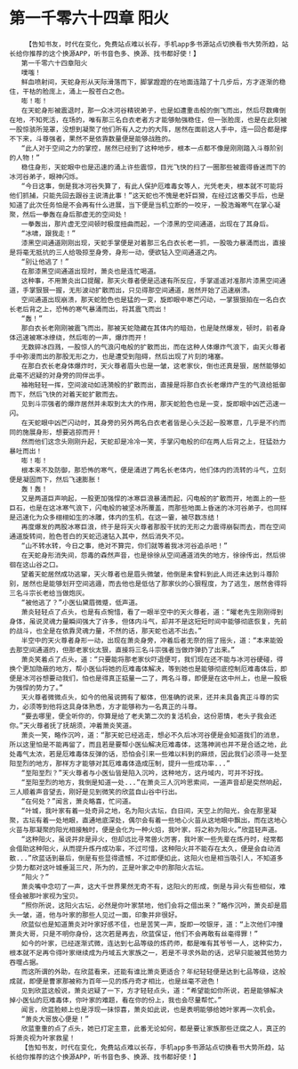 # 第一千零六十四章 阳火
        【告知书友，时代在变化，免费站点难以长存，手机app多书源站点切换看书大势所趋，站长给你推荐的这个换源APP，听书音色多、换源、找书都好使！】
       第一千零六十四章阳火
       噗嗤！
       鲜血喷射间，天蛇身形从天际滑落而下，脚掌蹬蹬的在地面连踏了十几步后，方才逐渐的稳住，干枯的脸庞上，涌上一股苍白之色。
       嘭！嘭！
       在天蛇身形被震退时，那一众冰河谷精锐弟子，也是如遭重击般的倒飞而出，然后尽数瘫倒在地，不知死活，在场的，唯有那三名白衣老者方才能够勉强稳住，但一张脸庞，也是在此刻被一股惊骇所笼罩，没想到凝聚了他们所有人之力的大阵，居然在面前这人手中，连一回合都是撑不下来，斗尊强者，果然不是依靠数量便是能够战胜的。
       “此人对于空间之力的掌控，居然已经到了这种地步，根本一点都不像是刚刚踏入斗尊阶别的人物！”
       稳住身形，天蛇眼中也是迅速的涌上许些震惊，目光飞快的扫了一圈那些被震得昏迷而下的冰河谷弟子，眼神闪烁。
       “今日这事，倒是我冰河谷失算了，有此人保护厄难毒女等人，光凭老夫，根本就不可能将他们抓捕，只能先回去跟谷主说清此事！”这天蛇也不愧是老奸巨猾，在经过这番交手后，也是知道了此次任务怕是不会再有什么进展，当下便是当机立断的一咬牙，一股浩瀚寒气在掌心凝聚，然后一拳轰在身后那虚无的空间处！
       一拳轰出，那片虚无空间顿时极度扭曲而起，一个漆黑的空间通道，出现在了其身后。
       “冰啸，跟我走！”
       漆黑空间通道刚刚出现，天蛇手掌便是对着那三名白衣长老一抓，一股吸力暴涌而出，直接是将毫无抵抗的三人给吸掠至身旁，身形一动，便欲钻入空间通道之内。
       “别让他逃了！”
       在那漆黑空间通道出现时，萧炎也是连忙喝道。
       这种事，不用萧炎出口提醒，那天火尊者便是迅速有所反应，手掌遥遥对准那片漆黑空间通道，手掌狠狠一握，无形波动扩散而出，只见得那空间通道，居然开始了迅速崩溃。
       空间通道出现崩溃，那天蛇脸色也是猛的一变，旋即眼中寒芒闪动，一掌狠狠拍在一名白衣长老后背之上，恐怖的寒气暴涌而出，将其震飞而出！
       “轰！”
       那白衣长老刚刚被震飞而出，那被天蛇隐藏在其体内的暗劲，也是陡然爆发，顿时，前者身体迅速被寒冰缭绕，然后嘭的一声，爆炸而开！
       无数碎冰四溅，一股惊人的气浪闪电般的扩散而出，而在这种人体爆炸气浪下，由天火尊者手中弥漫而出的那股无形之力，也是遭受到阻碍，然后出现了片刻的堵塞。
       在那白衣长老身体爆炸时，天火尊者眉头也是一皱，这老家伙，倒也还真是狠，居然能够如此毫不迟疑的对身旁的同伴出手。
       袖袍轻轻一挥，空间波动如涟漪般的扩散而出，直接是将那白衣长老爆炸产生的气浪给抵御而下，然后飞快的对着天蛇扩散而去。
       见到斗宗强者的爆炸居然并未取到太大的作用，那天蛇脸色也是一变，旋即眼中凶芒迅速一闪。
       在天蛇眼中凶芒闪动时，其身旁的另外两名白衣老者皆是心头泛起一股寒意，几乎是不约而同的施展身形，想要逃掠而开！
       然而他们这念头刚刚升起，天蛇却是冷冷一笑，手掌闪电般的印在两人后背之上，狂猛劲力暴吐而出！
       嘭！嘭！
       根本来不及防御，那恐怖的寒气，便是涌进了两名长老体内，他们体内的流转的斗气，立刻便是凝固而下，然后飞速膨胀！
       轰！轰！
       又是两道巨声响起，一股更加强悍的冰寒巨浪暴涌而起，闪电般的扩散而开，地面上的一些巨石，也是在这冰寒气浪下，闪电般的被坚冰所覆盖，而那些地面上昏迷的冰河谷弟子，也同样是迅速化为众多栩栩如生的冰雕，体内的生机，在这一霎，被尽数冻结！
       再度爆发的两股冰寒巨浪，终于是将天火尊者那股干扰的无形之力震得崩裂而去，而在空间通道旋转间，脸色苍白的天蛇迅速钻入其中，然后消失不见。
       “山不转水转，今日之事，绝对不算完，你们就等着我冰河谷追杀吧！”
       在天蛇身形消失间，怨毒的森然声音，也是徐徐从空间通道消失的地方，徐徐传出，然后徘徊在这山谷之口。
       望着天蛇居然成功逃窜，天火尊者也是眉头微皱，他倒是未曾料到此人尚还未达到斗尊阶别，居然也是能够划开空间逃遁，而去他也是低估了那家伙的心狠程度，为了逃生，居然舍得将三名斗宗长老给当做炮灰。
       “被他逃了？”小医仙黛眉微蹙，低声道。
       萧炎轻轻点了点头，也是有点惋惜，看了一眼半空中的天火尊者，道：“曜老先生刚刚得到身体，虽说灵魂力量瞬间强大了许多，但体内斗气，却并不是这短短时间中能够彻底恢复，先前的战斗，也全是在依靠灵魂力量，不然的话，那天蛇也逃不出去。”
       半空中的天火尊者身形一动，出现在萧炎身旁，冲着后者无奈的摇了摇头，道：“本来能毁去那空间通道的，但那老家伙太狠，直接将三名斗宗强者当做炸弹扔了出来。”
       萧炎笑着点了点头，道：“只要能将那老家伙吓退便可，我们现在还不能与冰河谷硬碰，得换个更加隐蔽的地方，帮小医仙将她的厄难毒体解决，等到她也是能够彻底控制厄难毒体后，即便是冰河谷想要动我们，怕也是得真正掂量一二了，两名斗尊，即便是在这中州上，也是一股极为强悍的势力了。”
       天火尊者微微点头，如今的他虽说拥有了躯体，但准确的说来，还并未具备真正斗尊的实力，必须等到他将这具身体熟悉，方才能够称为一名真正的斗尊。
       “要去哪里，便全听你的，你算是给了老夫第二次的复活机会，这份恩情，老头子我会还你。”天火尊者抚了抚胡须，冲着萧炎笑道。
       萧炎一笑，略作沉吟，道：“那天蛇已经逃走，想必不久后冰河谷便是会知道我们的消息，所以这里怕是不能再留了，而且若是要帮小医仙解决厄难毒体，这落神涧也并不是合适之地，此处毒气太浓，若是厄难毒体反弹的话，恐怕会引来一些难以料到的麻烦，因此我们必须寻一处至阳至烈的地方，那样方才能够对其厄难毒体造成压制，提升一些成功率...”
       “至阳至烈？”天火尊者与小医仙皆是陷入沉吟，这种地方，这丹域内，可并不好找。
       “至阳至烈的地方，我倒是知道一处...”在萧炎三人沉吟思索间，一道声音却是突然响起，三人顺着声音望去，刚好是见到微笑的欣蓝自山谷中行出。
       “在何处？”闻言，萧炎略喜，忙问道。
       “叶城，我叶家有着一处奇异之地，名为阳火古坛，白日间，天空上的阳光，会在那里凝聚，古坛有着一处地眼，直通地底深处，偶尔会有着一些地心火苗从这地眼中飘出，而在这地心火苗与那凝聚的阳光相接触时，便是会化为一种火焰，我叶家，将之称为阳火。”欣蓝轻声道。
       “这种阳火，虽说并非是异火，但却远比寻常兽火厉害，我叶家一些先辈在炼丹时，经常都会借助这种阳火，从而提升炼丹成功率，不过可惜，这种阳火并不能存在太久，便是会自动消散...”欣蓝话到最后，倒是有些显得遗憾，不过即便如此，这阳火也是相当吸引人，不知道多少势力都对这叶城垂涎三尺，所为的，正是叶家之中的那阳火古坛。
       “阳火？”
       萧炎嘴中念叨了一声，这大千世界果然无奇不有，这阳火的形成，倒是与异火有些相似，难怪会被那叶家视为宝贝。
       “照你所说，这阳火古坛，必然是你叶家禁地，他们会将之借出来？”略作沉吟，萧炎却是眉头一皱，道，他与叶家的那些人见过一面，印象并非很好。
       欣蓝似也是知道萧炎对叶家好感不佳，也是苦笑一声，旋即一咬银牙，道：“上次他们冲撞萧炎大哥，只是不明你身份，这次若是再去，欣蓝保证，他们不会再敢有丝毫得罪！”
       如今的叶家，已经逐渐式微，连达到七品等级的炼药师，都是唯有其爷爷一人，这种实力，根本就不足再令得叶家继续成为丹域五大家族之一，若是不寻求外助的话，迟早只能被其他势力吞噬占据。
       而这所谓的外助，在欣蓝看来，还能有谁比萧炎更适合？年纪轻轻便是达到七品等级，这般成就，即便是曹家那被称为百年一见的炼丹奇才相比，也是丝毫不逊色！
       见到欣蓝这般说，萧炎迟疑了一下，方才轻轻点头，道：“希望能如你所说，若是能够解决掉小医仙的厄难毒体，你叶家的难题，看在你的份上，我也会尽量帮忙。”
       闻言，欣蓝脸颊上也是浮现一抹惊喜，萧炎如此说，也是表明能够给她叶家再一次机会。
       “萧炎大哥放心便是！”
       欣蓝重重的点了点头，她已打定主意，此番无论如何，都是要让家族那些迂腐之人，真正的将萧炎视为叶家救星！
       【告知书友，时代在变化，免费站点难以长存，手机app多书源站点切换看书大势所趋，站长给你推荐的这个换源APP，听书音色多、换源、找书都好使！】